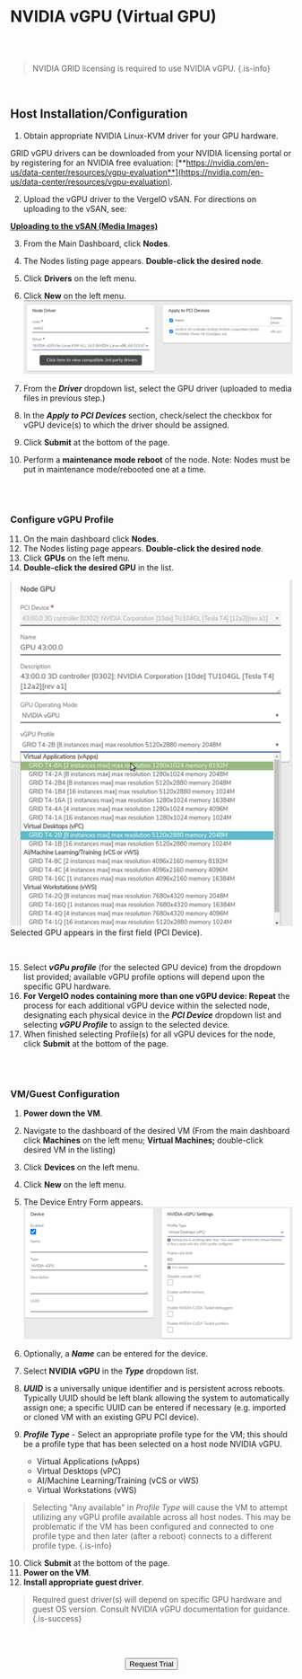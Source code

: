 

# NVIDIA vGPU (Virtual GPU)


<br>
<br>

> NVIDIA GRID licensing is required to use NVIDIA vGPU. {.is-info}

<br>

## Host Installation/Configuration

1.  Obtain appropriate NVIDIA Linux-KVM driver for your GPU hardware.

GRID vGPU drivers can be downloaded from your NVIDIA licensing portal or by registering for an NVIDIA free evaluation: [**https://nvidia.com/en-us/data-center/resources/vgpu-evaluation**](https://nvidia.com/en-us/data-center/resources/vgpu-evaluation).

2.  Upload the vGPU driver to the VergeIO vSAN. For directions on uploading to the vSAN, see: 

[**Uploading to the vSAN (Media Images)**](/public/ProductGuide/uploadingtovSAN)

3.  From the Main Dashboard, click **Nodes**.
4.  The Nodes listing page appears. **Double-click the desired node**.
5.  Click **Drivers** on the left menu.
6.  Click **New** on the left menu.
![](/public/userguide-sshots/newdrivernvidiavgpu.png)


7.  From the ***Driver*** dropdown list, select the GPU driver (uploaded to media files in previous step.)
8.  In the ***Apply to PCI Devices*** section, check/select the checkbox for vGPU device(s) to which the driver should be assigned.
9.  Click **Submit** at the bottom of the page.
10.  Perform a **maintenance mode reboot** of the node. Note: Nodes must be put in maintenance mode/rebooted one at a time.


<br>
<br>

### Configure vGPU Profile

11.  On the main dashboard click **Nodes**.
12.  The Nodes listing page appears. **Double-click the desired node**.
13.  Click **GPUs** on the left menu.
14.  **Double-click the desired GPU** in the list.

![](/public/userguide-sshots/gpuprofiledropdown.png)
Selected GPU appears in the first field (PCI Device).

<br>

15.  Select ***vGPu profile*** (for the selected GPU device) from the dropdown list provided; available vGPU profile options will depend upon the specific GPU hardware.
16.  **For VergeIO nodes containing more than one vGPU device: Repeat** the process for each additional vGPU device within the selected node, designating each physical device in the ***PCI Device*** dropdown list and selecting ***vGPU Profile*** to assign to the selected device.
17.  When finished selecting Profile(s) for all vGPU devices for the node, click **Submit** at the bottom of the page.

<br>
<br>

### VM/Guest Configuration

1.  **Power down the VM**.
2.  Navigate to the dashboard of the desired VM (From the main dashboard click **Machines** on the left menu; **Virtual Machines;** double-click desired VM in the listing)
3.  Click **Devices** on the left menu.
4.  Click **New** on the left menu.
5.  The Device Entry Form appears.
![](/public/userguide-sshots/newvmdevicenvidia.png)

6.  Optionally, a ***Name*** can be entered for the device.
7.  Select **NVIDIA vGPU** in the ***Type*** dropdown list.
8.  ***UUID*** is a universally unique identifier and is persistent across reboots. Typically UUID should be left blank allowing the system to automatically assign one; a specific UUID can be entered if necessary (e.g. imported or cloned VM with an existing GPU PCI device).
9.  ***Profile Type*** - Select an appropriate profile type for the VM; this should be a profile type that has been selected on a host node NVIDIA vGPU.
    -   Virtual Applications (vApps)
    -   Virtual Desktops (vPC)
    -   AI/Machine Learning/Training (vCS or vWS)
    -   Virtual Workstations (vWS)
    
>    Selecting "Any available" in *Profile Type* will cause the VM to attempt utilizing any vGPU profile available across all host nodes. This may be problematic if the VM has been configured and connected to one profile type and then later (after a reboot) connects to a different profile type. {.is-info}
    
10.  Click **Submit** at the bottom of the page.
11.  **Power on the VM**.
12.  **Install appropriate guest driver**.

> Required guest driver(s) will depend on specific GPU hardware and guest OS version. Consult NVIDIA vGPU documentation for guidance. {.is-success}

<br>   



<br>

<div style="text-align:center; margin-bottom:5px">

  <a href="https://www.verge.io/test-drive#Demo-Section"><button class="button-cta">Request Trial</button></a>
</div>